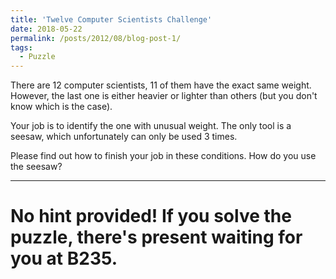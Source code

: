 ```yaml
---
title: 'Twelve Computer Scientists Challenge'
date: 2018-05-22
permalink: /posts/2012/08/blog-post-1/
tags:
  - Puzzle
---
```


There are 12 computer scientists, 11 of them have the exact same weight. However, the last one is either heavier or lighter than others (but you don't know which is the case). 

Your job is to identify the one with unusual weight. The only tool is a seesaw, which unfortunately can only be used 3 times. 

Please find out how to finish your job in these conditions. How do you use the seesaw?

------

No hint provided! If you solve the puzzle, there's present waiting for you at B235.
======